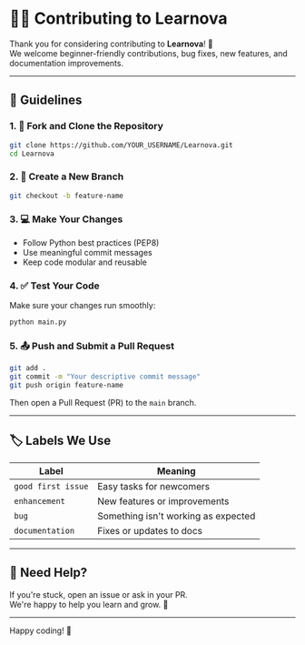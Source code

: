 # 🧑‍💻 Contributing to Learnova

Thank you for considering contributing to **Learnova**! 🙌  
We welcome beginner-friendly contributions, bug fixes, new features, and documentation improvements.

---

## 📌 Guidelines

### 1. 🔧 Fork and Clone the Repository
```bash
git clone https://github.com/YOUR_USERNAME/Learnova.git
cd Learnova
```

### 2. 🌱 Create a New Branch
```bash
git checkout -b feature-name
```

### 3. 💻 Make Your Changes
- Follow Python best practices (PEP8)
- Use meaningful commit messages
- Keep code modular and reusable

### 4. ✅ Test Your Code
Make sure your changes run smoothly:
```bash
python main.py
```

### 5. 📤 Push and Submit a Pull Request
```bash
git add .
git commit -m "Your descriptive commit message"
git push origin feature-name
```

Then open a Pull Request (PR) to the `main` branch.

---

## 🏷️ Labels We Use

| Label              | Meaning                             |
|-------------------|-------------------------------------|
| `good first issue`| Easy tasks for newcomers            |
| `enhancement`     | New features or improvements        |
| `bug`             | Something isn't working as expected |
| `documentation`   | Fixes or updates to docs            |

---

## 🙌 Need Help?

If you're stuck, open an issue or ask in your PR.  
We're happy to help you learn and grow. 💙

---

Happy coding! 🚀
